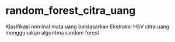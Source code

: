 # random_forest_citra_uang
Klasifikasi nominal mata uang berdasarkan Ekstraksi HSV citra uang menggunakan algoritma random forest
